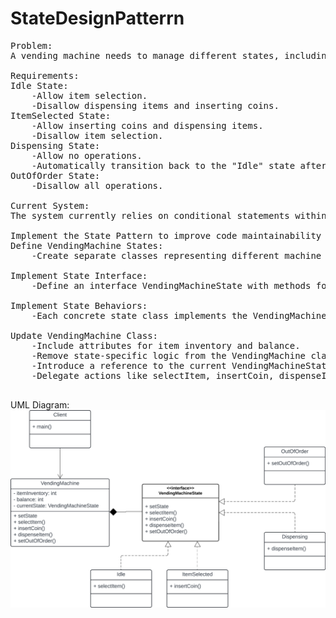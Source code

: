 # StateDesignPatterrn
<pre>
Problem:
A vending machine needs to manage different states, including "Idle", "ItemSelected", "Dispensing", and "OutOfOrder". Each state has specific rules and restrictions regarding allowed operations, and the vending machine has associated attributes like item inventory and balance.

Requirements:
Idle State: 
    -Allow item selection.
    -Disallow dispensing items and inserting coins.
ItemSelected State:
    -Allow inserting coins and dispensing items.
    -Disallow item selection.
Dispensing State:
    -Allow no operations.
    -Automatically transition back to the "Idle" state after dispensing is complete.
OutOfOrder State:
    -Disallow all operations.

Current System: 
The system currently relies on conditional statements within the VendingMachine class to check the machine state and determine valid actions. This approach becomes cumbersome and error-prone as the number of states and their associated logic grows.

Implement the State Pattern to improve code maintainability and flexibility:
Define VendingMachine States:
    -Create separate classes representing different machine states: IdleState, ItemSelectedState, DispensingState, and OutOfOrderState.

Implement State Interface:
    -Define an interface VendingMachineState with methods for common actions like selectItem, insertCoin, dispenseItem, and setOutOfOrder.

Implement State Behaviors:
    -Each concrete state class implements the VendingMachineState interface, providing specific behavior for its respective state. For example, the IdleState class would allow item selection, while the OutOfOrderState wouldn't allow any operations.

Update VendingMachine Class:
    -Include attributes for item inventory and balance.
    -Remove state-specific logic from the VendingMachine class.
    -Introduce a reference to the current VendingMachineState object.
    -Delegate actions like selectItem, insertCoin, dispenseItem, and setOutOfOrder to the current state object through its corresponding methods.

</pre>
UML Diagram:
![alt text](<state design uml.png>)

